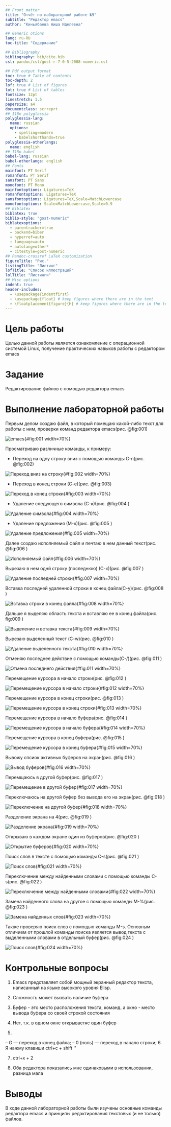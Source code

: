 ```yaml
---
## Front matter
title: "Отчёт по лабораторной работе №9"
subtitle: "Редактор emacs"
author: "Киньябаева Аиша Иделевна"

## Generic otions
lang: ru-RU
toc-title: "Содержание"

## Bibliography
bibliography: bib/cite.bib
csl: pandoc/csl/gost-r-7-0-5-2008-numeric.csl

## Pdf output format
toc: true # Table of contents
toc-depth: 2
lof: true # List of figures
lot: true # List of tables
fontsize: 12pt
linestretch: 1.5
papersize: a4
documentclass: scrreprt
## I18n polyglossia
polyglossia-lang:
  name: russian
  options:
	- spelling=modern
	- babelshorthands=true
polyglossia-otherlangs:
  name: english
## I18n babel
babel-lang: russian
babel-otherlangs: english
## Fonts
mainfont: PT Serif
romanfont: PT Serif
sansfont: PT Sans
monofont: PT Mono
mainfontoptions: Ligatures=TeX
romanfontoptions: Ligatures=TeX
sansfontoptions: Ligatures=TeX,Scale=MatchLowercase
monofontoptions: Scale=MatchLowercase,Scale=0.9
## Biblatex
biblatex: true
biblio-style: "gost-numeric"
biblatexoptions:
  - parentracker=true
  - backend=biber
  - hyperref=auto
  - language=auto
  - autolang=other*
  - citestyle=gost-numeric
## Pandoc-crossref LaTeX customization
figureTitle: "Рис."
listingTitle: "Листинг"
lofTitle: "Список иллюстраций"
lolTitle: "Листинги"
## Misc options
indent: true
header-includes:
  - \usepackage{indentfirst}
  - \usepackage{float} # keep figures where there are in the text
  - \floatplacement{figure}{H} # keep figures where there are in the text
---
```


# Цель работы

Целью данной работы является ознакомление с операционной системой Linux, получение практических навыков работы с редактором emacs

# Задание

Редактирование файлов с помощью редактора emacs

# Выполнение лабораторной работы

Первым делом создаю файл, в который помещаю какой-либо текст для работы с ним, проверки команд редактора emacs(рис. @fig:001)

![emacs](image/1.png){#fig:001 width=70%}

Просматриваю различные команды, к примеру:

- Переход на одну строку вниз с помощью команды C-n(рис. @fig:002)

![Переход вниз на строку](image/2.png){#fig:002 width=70%}

- Переход в конец строки (С-е)(рис. @fig:003)

![Переход в конец строки](image/3.png){#fig:003 width=70%}

- Удаление следующего символа (С-к)(рис. @fig:004 )

![Удаление символа](image/4.png){#fig:004 width=70%}

- Удаление предложения (М-к)(рис. @fig:005 )

![Удаление предложения](image/5.png){#fig:005 width=70%}

Далее создаю исполняемый файл и печтаю в нем данный текст(рис. @fig:006 )

![Исполняемый файл](image/6.png){#fig:006 width=70%}

Вырезаю в нем однй строку (последнюю) (С-к)(рис. @fig:007 )

![Удаление последней строки](image/7.png){#fig:007 width=70%}

Вставка последней удаленной строки в конец файла(С-у)(рис. @fig:008 )

![Вставка строки в конец файла](image/8.png){#fig:008 width=70%}

Дальше я выделяю область текста и вставляю ее в конец файла(рис. fig:009 )

![Выделение и вставка текста](image/9.png){#fig:009 width=70%}

Вырезаю выделенный текст (C-w)(рис. @fig:010 )

![Удаление выделенного текста](image/10.png){#fig:010 width=70%}

Отменяю последнее действие с помощью команды(С-/)(рис. @fig:011 )

![Отмена последнего действия](image/11.png){#fig:011 width=70%}

Перемещение курсора в начало строки(рис. @fig:012 )

![Перемещение курсора в начало строки](image/12.png){#fig:012 width=70%}

Перемещение курсора в конец строки(рис. @fig:013 )

![Перемещение курсора в конец строки](image/13.png){#fig:013 width=70%}

Перемещение курсора в начало буфера(рис. @fig:014 )

![Перемещение курсора в начало буфера](image/14.png){#fig:014 width=70%}

Перемещение курсора в конец буфера(рис. @fig:015 )

![Перемещение курсора в конец буфера](image/15.png){#fig:015 width=70%}

Вывожу спсиок активных буферов на экран(рис. @fig:016 )

![Вывод буферов](image/16.png){#fig:016 width=70%}

Перемщаюсь в другой буфер(рис. @fig:017 )

![Перемещение в другой буфер](image/17.png){#fig:017 width=70%}

Переключаюсь на другой буфер без вывода его на экран(рис. @fig:018 )

![Переключение на другой буфер](image/19.png){#fig:018 width=70%}

Разделение экрана на 4(рис. @fig:019 )

![Разделение экрана](image/20.png){#fig:019 width=70%}

Открываю в каждом экране один из буферов(рис. @fig:020 )

![Открытие буферов](image/21.png){#fig:020 width=70%}

Поиск слов в тексте с помощью команды С-s(рис. @fig:021 )

![Поиск слов](image/22.png){#fig:021 width=70%}

Переключение между найденными словами с помощью команды С-s(рис. @fig:022 )

![Переключение между найденными словами](image/23.png){#fig:022 width=70%}

Замена найденного слова на другое с помощью команды М-%(рис. @fig:023 )

![Замена найденных слов](image/24.png){#fig:023 width=70%}

Также проверяю поиск слов с помощью команды М-s. Основным отличием от прошлой команды поиска является вывод текста с выделенными словами в отдельный буфер(рис. @fig:024 )

![Поиск слов](image/25.png){#fig:024 width=70%}

# Контрольные вопросы

1. Emacs представляет собой мощный экранный редактор текста, написанный на языке высокого уровня Elisp.

2. Сложность может вызвать наличие буфера

3. Буфер - это место расположения текста, команд. а окно - место вывода буфера со своей строкой состояния

4. Нет, т.к. в одном окне открываетяс один буфер

5. 
  – G — переход в конец файла;
  – 0 (ноль) — переход в начало строки;
6. Я нажму клавиши ctrl+c + shift '\'

7. ctrl+x + 2

10. Оба редактора показались мне одинаковыми в использовании, разница мала

# Выводы

В ходе данной лабораторной работы были изучены основные команды редактора emacs и принципы редактирования текстовых (и не только) файлов.